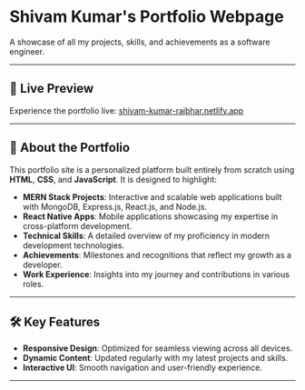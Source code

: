 # Shivam Kumar's Portfolio Webpage

A showcase of all my projects, skills, and achievements as a software engineer.

---

## 🔗 Live Preview
Experience the portfolio live: [shivam-kumar-rajbhar.netlify.app](https://shivam-kumar-rajbhar.netlify.app/)

---

## 🚀 About the Portfolio
This portfolio site is a personalized platform built entirely from scratch using **HTML**, **CSS**, and **JavaScript**. It is designed to highlight:

- **MERN Stack Projects**: Interactive and scalable web applications built with MongoDB, Express.js, React.js, and Node.js.
- **React Native Apps**: Mobile applications showcasing my expertise in cross-platform development.
- **Technical Skills**: A detailed overview of my proficiency in modern development technologies.
- **Achievements**: Milestones and recognitions that reflect my growth as a developer.
- **Work Experience**: Insights into my journey and contributions in various roles.

---

## 🛠️ Key Features
- **Responsive Design**: Optimized for seamless viewing across all devices.
- **Dynamic Content**: Updated regularly with my latest projects and skills.
- **Interactive UI**: Smooth navigation and user-friendly experience.

---
